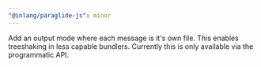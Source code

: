 ```yaml
---
"@inlang/paraglide-js": minor
---
```


Add an output mode where each message is it's own file. This enables treeshaking in less capable bundlers. Currently this is only available via the programmatic API.
